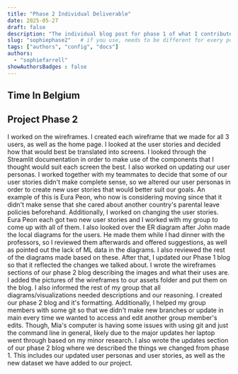 ```yaml
---
title: "Phase 2 Individual Deliverable"
date: 2025-05-27
draft: false
description: "The individual blog post for phase 1 of what I contributed and my time in Leuven"
slug: "sophiephase2"   # if you use, needs to be different for every post
tags: ["authors", "config", "docs"]
authors:
  - "sophiefarrell"
showAuthorsBadges : false
---
```

## Time In Belgium


## Project Phase 2
I worked on the wireframes. I created each wireframe that we made for all 3 users, as well as the home page. I looked at the user stories and decided how that would best be translated into screens. I looked through the Streamlit documentation in order to make use of the components that I thought would suit each screen the best. I also worked on updating our user personas. I worked together with my teammates to decide that some of our user stories didn't make complete sense, so we altered our user personas in order to create new user stories that would better suit our goals. An example of this is Eura Peon, who now is considering moving since that it didn't make sense that she cared about another country's parental leave policies beforehand. Additionally, I worked on changing the user stories. Eura Peon each got two new user stories and I worked with my group to come up with all of them. I also looked over the ER diagram after John made the local diagrams for the users. He made them while I had dinner with the professors, so I reviewed them afterwards and offered suggestions, as well as pointed out the lack of ML data in the diagrams. I also reviewed the rest of the diagrams made based on these. After that, I updated our Phase 1 blog so that it reflected the changes we talked about. I wrote the wireframes sections of our phase 2 blog describing the images and what their uses are. I added the pictures of the wireframes to our assets folder and put them on the blog. I also informed the rest of my group that all diagrams/visualizations needed descriptions and our reasoning. I created our phase 2 blog and it's formatting. Additionally, I helped my group members with some git so that we didn't make new branches or update in main every time we wanted to access and edit another group member's edits. Though, Mia's computer is having some issues with using git and just the command line in general, likely due to the major updates her laptop went through based on my minor research. I also wrote the updates section of our phase 2 blog where we described the things we changed from phase 1. This includes our updated user personas and user stories, as well as the new dataset we have added to our project.  


